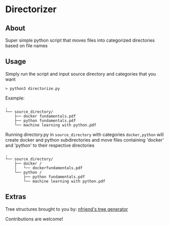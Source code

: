 # Directorizer

## About <a name = "about"></a>

Super simple python script that moves files into categorized directories based on file names

## Usage <a name = "usage"></a>

Simply run the script and input source directory and categories that you want

```
> python3 directorize.py
```

Example:

```
.
└── source_directory/
    ├── docker fundamentals.pdf
    ├── python fundamentals.pdf
    └── machine learning with python.pdf
```

Running directory.py in `source_directory` with categories `docker,python` will create docker and python subdirectories and move files containing 'docker' and 'python' to their respective directories

```
.
└── source_directory/
    ├── docker /
    │   └── dockerfundamentals.pdf
    └── python /
        ├── python fundamentals.pdf
        └── machine learning with python.pdf
```

## Extras <a name = "extras"></a>

Tree structures brought to you by: [nfriend's tree generator](https://tree.nathanfriend.io/)

Contributions are welcome!
